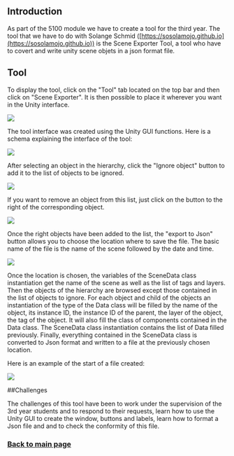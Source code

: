 ## Introduction

As part of the 5100 module we have to create a tool for the third year. The tool that we have to do with Solange Schmid ([https://sosolamojo.github.io](https://sosolamojo.github.io)) is the Scene Exporter Tool, a tool who have to covert and write unity scene objets in a json format file.

## Tool

To display the tool, click on the "Tool" tab located on the top bar and then click on "Scene Exporter". It is then possible to place it wherever you want in the Unity interface.

![](https://worgaros.github.io/Images/openwin.gif)

The tool interface was created using the Unity GUI functions.
Here is a schema explaining the interface of the tool:

![](https://worgaros.github.io/Images/tool.PNG)

After selecting an object in the hierarchy, click the "Ignore object" button to add it to the list of objects to be ignored.

![](https://worgaros.github.io/Images/ignoreobj.gif)

If you want to remove an object from this list, just click on the button to the right of the corresponding object.

![](https://worgaros.github.io/Images/allowobj.gif)

Once the right objects have been added to the list, the "export to Json" button allows you to choose the location where to save the file. The basic name of the file is the name of the scene followed by the date and time.

![](https://worgaros.github.io/Images/savetojson.gif)

Once the location is chosen, the variables of the SceneData class instantiation get the name of the scene as well as the list of tags and layers. Then the objects of the hierarchy are browsed except those contained in the list of objects to ignore. For each object and child of the objects an instantiation of the type of the Data class will be filled by the name of the object, its instance ID, the instance ID of the parent, the layer of the object, the tag of the object. It will also fill the class of components contained in the Data class. The SceneData class instantiation contains the list of Data filled previously.  Finally, everything contained in the SceneData class is converted to Json format and written to a file at the previously chosen location.

Here is an example of the start of a file created:

![](https://worgaros.github.io/Images/json.PNG)


##Challenges

The challenges of this tool have been to work under the supervision of the 3rd year students and to respond to their requests, learn how to use the Unity GUI to create the window, buttons and labels, learn how to format a Json file and and to check the conformity of this file.


### [Back to main page](https://worgaros.github.io/)